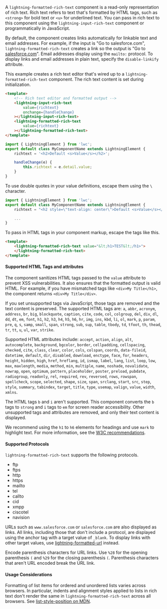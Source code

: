 A `lightning-formatted-rich-text` component is a read-only representation of
rich text. Rich text refers to text that's formatted by HTML tags, such as
`<strong>` for bold text or `<u>` for underlined text. You can pass in rich text to
this component using the `lightning-input-rich-text` component or
programmatically in JavaScript.

By default, the component creates links automatically for linkable text and email addresses. For example, if the input is "Go to salesforce.com", `lightning-formatted-rich-text` creates a link so the output is "Go to [salesforce.com](https://www.salesforce.com/)". Email addresses display using the `mailto:` protocol.
To display links and email addresses in plain text, specify the `disable-linkify` attribute.

This example creates a rich text editor that's wired up to a
`lightning-formatted-rich-text` component. The rich text content is set during
initialization.

```html
<template>
    <!-- Rich text editor and formatted output -->
    <lightning-input-rich-text
        value={richtext}
        onchange={handleChange}
    ></lightning-input-rich-text>
    <lightning-formatted-rich-text
        value={richtext}
    ></lightning-formatted-rich-text>
</template>
```

```javascript
import { LightningElement } from 'lwc';
export default class MyComponentName extends LightningElement {
    richtext = '<h2>Default <s>Value</s></h2>';

    handleChange(e) {
        this.richtext = e.detail.value;
    }
}
```

To use double quotes in your value definitions, escape them using the `\`
character.

```javascript
import { LightningElement } from 'lwc';
export default class MyComponentName extends LightningElement {
    richtext = "<h2 style=\"text-align: center\">Default <s>Value</s></h2>";

    ...
}
```

To pass in HTML tags in your component markup, escape the tags like this.

```html
<template>
    <lightning-formatted-rich-text value="&lt;h1>TEST&lt;/h1>">
    </lightning-formatted-rich-text>
</template>
```

#### Supported HTML Tags and attributes

The component sanitizes HTML tags passed to the `value` attribute to prevent
XSS vulnerabilities. It also ensures that the formatted output is valid HTML.
For example, if you have mismatched tags like `<div>My Title</h1>`, the
component returns `<div>My Title</div>`.

If you set unsupported tags via JavaScript, those tags are
removed and the text content is preserved. The supported HTML tags are: `a`,
`abbr`, `acronym`, `address`, `br`, `big`, `blockquote`, `caption`,
`cite`, `code`, `col`, `colgroup`, `del`, `div`, `dl`, `dd`, `dt`, `em`,
`font`, `h1`, `h2`, `h3`, `h4`, `h5`, `h6`, `hr`, `img`, `ins`, `kbd`,
`li`, `ol`, `mark`, `p`, `param`, `pre`, `q`, `s`, `samp`, `small`, `span`, 
`strong`, `sub`, `sup`, `table`, `tbody`, `td`, `tfoot`, `th`, `thead`, `tr`, 
`tt`, `u`, `ul`, `var`, `strike`.

Supported HTML attributes include: `accept`, `action`, `align`, `alt`,
`autocomplete`, `background`, `bgcolor`, `border`, `cellpadding`,
`cellspacing`, `checked`, `cite`, `class`, `clear`, `color`, `cols`,
`colspan`, `coords`, `data-fileid`, `datetime`, `default`, `dir`, `disabled`,
`download`, `enctype`, `face`, `for`, `headers`, `height`, `hidden`, `high`,
`href`, `hreflang`, `id`, `ismap`, `label`, `lang`, `list`, `loop`, `low`,
`max`, `maxlength`, `media`, `method`, `min`, `multiple`, `name`, `noshade`,
`novalidate`, `nowrap`, `open`, `optimum`, `pattern`, `placeholder`, `poster`,
`preload`, `pubdate`, `radiogroup`, `readonly`, `rel`, `required`, `rev`,
`reversed`, `rows`, `rowspan`, `spellcheck`, `scope`, `selected`, `shape`,
`size`, `span`, `srclang`, `start`, `src`, `step`, `style`, `summary`,
`tabindex`, `target`, `title`, `type`, `usemap`, `valign`, `value`, `width`,
`xmlns`.

The HTML tags `b` and `i` aren't supported. This component converts the `b` tags to `strong` and `i` tags to `em` for screen reader accessibility. Other unsupported tags and attributes are removed, and only their text content is displayed. 

We recommend using the `h1` to `h6` elements for headings and use `mark` to highlight text. For more information, see the [W3C recommendations](https://www.w3.org/TR/html52/textlevel-semantics.html).

#### Supported Protocols

`lightning-formatted-rich-text` supports the following protocols.

-   ftp
-   ftps
-   http
-   https
-   mailto
-   tel
-   callto
-   cid
-   xmpp
-   ciscotel
-   navision

URLs such as `www.salesforce.com` or `salesforce.com` are also displayed as links. All links, including those that don't include a protocol, are displayed using the anchor tag with a target value of `_blank`. To display links with other target values, use [lightning-formatted-url](bundle/lightning-formatted-url/) instead.

Encode parenthesis characters for URL links. Use `%28` for the opening parenthesis `(` and `%29` for the closing parenthesis `(`. Parenthesis characters that aren't URL encoded break the URL link.

#### Usage Considerations

Formatting of list items for ordered and unordered lists varies across browsers. In particular, indents and alignment styles applied to lists in rich text don't render the same in `lightning-formatted-rich-text` across all browsers. See [list-style-position on MDN](https://developer.mozilla.org/en-US/docs/Web/CSS/list-style-position).
